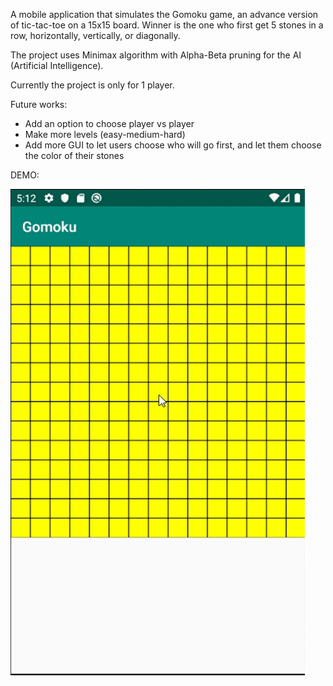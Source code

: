 A mobile application that simulates the Gomoku game, an advance version of tic-tac-toe on a 15x15 board. Winner is the one who first get 5 stones in a row, horizontally, vertically, or diagonally.

The project uses Minimax algorithm with Alpha-Beta pruning for the AI (Artificial Intelligence).

Currently the project is only for 1 player.

Future works:
  + Add an option to choose player vs player
  + Make more levels (easy-medium-hard)
  + Add more GUI to let users choose who will go first, and let them choose the color of their stones
 
DEMO:

![](gomoku.gif)
